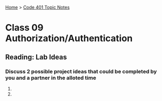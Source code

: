 [Home](../README.md) > [Code 401 Topic Notes](../401topicNotes.md)

# Class 09 Authorization/Authentication

## Reading: Lab Ideas

### Discuss 2 possible project ideas that could be completed by you and a partner in the alloted time

1.

2.
